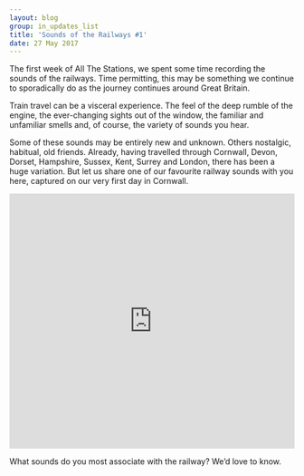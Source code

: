 ```yaml
---
layout: blog
group: in_updates_list
title: 'Sounds of the Railways #1'
date: 27 May 2017
---
```

The first week of All The Stations, we spent some time recording the sounds of the railways. Time permitting, this may be something we continue to sporadically do as the journey continues around Great Britain.

Train travel can be a visceral experience. The feel of the deep rumble of the engine, the ever-changing sights out of the window, the familiar and unfamiliar smells and, of course, the variety of sounds you hear.

Some of these sounds may be entirely new and unknown. Others nostalgic, habitual, old friends. Already, having travelled through Cornwall, Devon, Dorset, Hampshire, Sussex, Kent, Surrey and London, there has been a huge variation. But let us share one of our favourite railway sounds with you here, captured on our very first day in Cornwall.

<iframe width="100%" height="450" scrolling="no" frameborder="no" src="https://w.soundcloud.com/player/?url=https%3A//api.soundcloud.com/tracks/324778106&auto_play=false&hide_related=false&show_comments=true&show_user=true&show_reposts=false&visual=true"></iframe>

What sounds do you most associate with the railway? We’d love to know.

